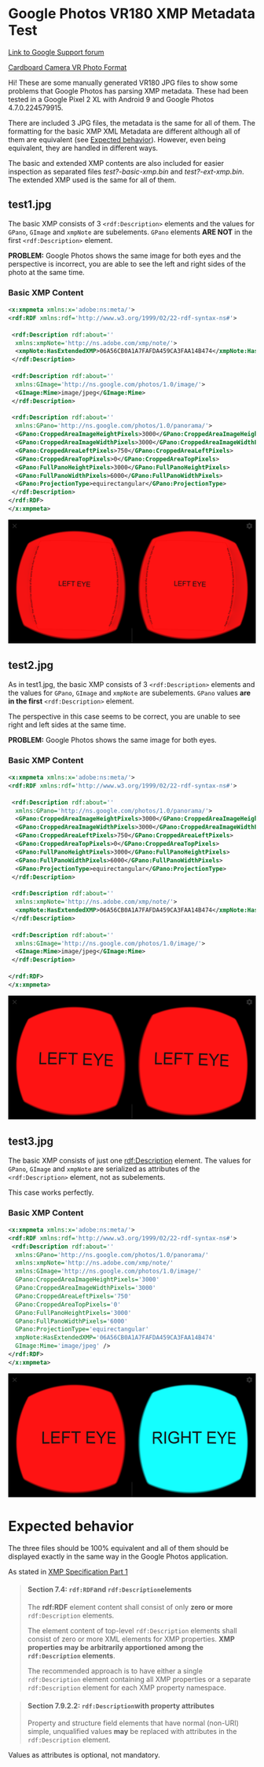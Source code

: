 
# Google Photos VR180 XMP Metadata Test

[Link to Google Support forum](https://support.google.com/photos/thread/935320?hl=en)

[Cardboard Camera VR Photo Format](https://developers.google.com/vr/reference/cardboard-camera-vr-photo-format)

Hi! These are some manually generated VR180 JPG files to show some problems that Google Photos has parsing XMP metadata. These had been tested in a Google Pixel 2 XL with Android 9 and Google Photos 4.7.0.224579915.

There are included 3 JPG files, the metadata is the same for all of them. The formatting for the basic XMP XML Metadata are different although all of them are equivalent (see [Expected behavior](#expected-behavior)). However, even being equivalent, they are handled in different ways.

The basic and extended XMP contents are also included for easier inspection as separated files _test?-basic-xmp.bin_ and _test?-ext-xmp.bin_. The extended XMP used is the same for all of them.

## test1.jpg
The basic XMP consists of 3 `<rdf:Description>` elements and the values for `GPano`, `GImage` and `xmpNote` are subelements. `GPano` elements **ARE NOT** in the first `<rdf:Description>` element.

**PROBLEM:** Google Photos shows the same image for both eyes and the perspective is incorrect, you are able to see the left and right sides of the photo at the same time.

### Basic XMP Content
```xml
<x:xmpmeta xmlns:x='adobe:ns:meta/'>
<rdf:RDF xmlns:rdf='http://www.w3.org/1999/02/22-rdf-syntax-ns#'>

 <rdf:Description rdf:about=''
  xmlns:xmpNote='http://ns.adobe.com/xmp/note/'>
  <xmpNote:HasExtendedXMP>06A56CB0A1A7FAFDA459CA3FAA14B474</xmpNote:HasExtendedXMP>
 </rdf:Description>

 <rdf:Description rdf:about=''
  xmlns:GImage='http://ns.google.com/photos/1.0/image/'>
  <GImage:Mime>image/jpeg</GImage:Mime>
 </rdf:Description>

 <rdf:Description rdf:about=''
  xmlns:GPano='http://ns.google.com/photos/1.0/panorama/'>
  <GPano:CroppedAreaImageHeightPixels>3000</GPano:CroppedAreaImageHeightPixels>
  <GPano:CroppedAreaImageWidthPixels>3000</GPano:CroppedAreaImageWidthPixels>
  <GPano:CroppedAreaLeftPixels>750</GPano:CroppedAreaLeftPixels>
  <GPano:CroppedAreaTopPixels>0</GPano:CroppedAreaTopPixels>
  <GPano:FullPanoHeightPixels>3000</GPano:FullPanoHeightPixels>
  <GPano:FullPanoWidthPixels>6000</GPano:FullPanoWidthPixels>
  <GPano:ProjectionType>equirectangular</GPano:ProjectionType>
 </rdf:Description>
</rdf:RDF>
</x:xmpmeta>
```

![Left and right side are visible at the same time](test1-google-photos-screenshot.jpg)

## test2.jpg
As in test1.jpg, the basic XMP consists of 3 `<rdf:Description>` elements and the values for `GPano`, `GImage` and `xmpNote` are subelements. `GPano` values **are in the first** `<rdf:Description>` element.

The perspective in this case seems to be correct, you are unable to see right and left sides at the same time.

**PROBLEM:** Google Photos shows the same image for both eyes.

### Basic XMP Content
```xml
<x:xmpmeta xmlns:x='adobe:ns:meta/'>
<rdf:RDF xmlns:rdf='http://www.w3.org/1999/02/22-rdf-syntax-ns#'>

 <rdf:Description rdf:about=''
  xmlns:GPano='http://ns.google.com/photos/1.0/panorama/'>
  <GPano:CroppedAreaImageHeightPixels>3000</GPano:CroppedAreaImageHeightPixels>
  <GPano:CroppedAreaImageWidthPixels>3000</GPano:CroppedAreaImageWidthPixels>
  <GPano:CroppedAreaLeftPixels>750</GPano:CroppedAreaLeftPixels>
  <GPano:CroppedAreaTopPixels>0</GPano:CroppedAreaTopPixels>
  <GPano:FullPanoHeightPixels>3000</GPano:FullPanoHeightPixels>
  <GPano:FullPanoWidthPixels>6000</GPano:FullPanoWidthPixels>
  <GPano:ProjectionType>equirectangular</GPano:ProjectionType>
 </rdf:Description>

 <rdf:Description rdf:about=''
  xmlns:xmpNote='http://ns.adobe.com/xmp/note/'>
  <xmpNote:HasExtendedXMP>06A56CB0A1A7FAFDA459CA3FAA14B474</xmpNote:HasExtendedXMP>
 </rdf:Description>

 <rdf:Description rdf:about=''
  xmlns:GImage='http://ns.google.com/photos/1.0/image/'>
  <GImage:Mime>image/jpeg</GImage:Mime>
 </rdf:Description>

</rdf:RDF>
</x:xmpmeta>
```
![Both eyes show the same image](test2-google-photos-screenshot.jpg)

## test3.jpg
The basic XMP consists of just one <rdf:Description> element. The values for `GPano`, `GImage` and `xmpNote` are serialized as attributes of the `<rdf:Description>` element, not as subelements.

This case works perfectly.

### Basic XMP Content
```xml
<x:xmpmeta xmlns:x='adobe:ns:meta/'>
<rdf:RDF xmlns:rdf='http://www.w3.org/1999/02/22-rdf-syntax-ns#'>
 <rdf:Description rdf:about=''
  xmlns:GPano='http://ns.google.com/photos/1.0/panorama/'
  xmlns:xmpNote='http://ns.adobe.com/xmp/note/'
  xmlns:GImage='http://ns.google.com/photos/1.0/image/'
  GPano:CroppedAreaImageHeightPixels='3000'
  GPano:CroppedAreaImageWidthPixels='3000'
  GPano:CroppedAreaLeftPixels='750'
  GPano:CroppedAreaTopPixels='0'
  GPano:FullPanoHeightPixels='3000'
  GPano:FullPanoWidthPixels='6000'
  GPano:ProjectionType='equirectangular'
  xmpNote:HasExtendedXMP='06A56CB0A1A7FAFDA459CA3FAA14B474'
  GImage:Mime='image/jpeg' />
</rdf:RDF>
</x:xmpmeta>
```
![Correct behavior](test3-google-photos-screenshot.jpg)

# Expected behavior
The three files should be 100% equivalent and all of them should be displayed exactly in the same way in the Google Photos application.

As stated in [XMP Specification Part 1](https://wwwimages2.adobe.com/content/dam/acom/en/devnet/xmp/pdfs/XMP%20SDK%20Release%20cc-2016-08/XMPSpecificationPart1.pdf)

> #### Section 7.4: `rdf:RDF`and `rdf:Description`elements
>The **rdf:RDF** element content shall consist of only **zero or more** `rdf:Description` elements.
>
>The element content of top-level `rdf:Description` elements shall consist of zero or more XML elements for 
XMP properties. **XMP properties may be arbitrarily apportioned among the `rdf:Description` elements**.
>
> The recommended approach is to have either a single `rdf:Description` element containing all XMP properties 
or a separate `rdf:Description` element for each XMP property namespace.

> #### Section 7.9.2.2: `rdf:Description`with property attributes
> Property and structure field elements that have normal (non-URI) simple, unqualified values **may** be replaced with attributes in the `rdf:Description` element.

Values as attributes is optional, not mandatory.



